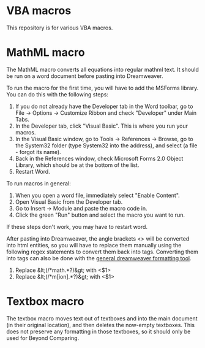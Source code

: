 # VBA macros

This repository is for various VBA macros.

# MathML macro
The MathML macro converts all equations into regular mathml text. It should be run on a word document before pasting into Dreamweaver.

To run the macro for the first time, you will have to add the MSForms library. You can do this with the following steps:
1. If you do not already have the Developer tab in the Word toolbar, go to File -> Options -> Customize Ribbon and check "Developer" under Main Tabs.
2. In the Developer tab, click "Visual Basic". This is where you run your macros.
3. In the Visual Basic window, go to Tools -> References -> Browse, go to the System32 folder (type System32 into the address), and select (a file - forgot its name).
4. Back in the References window, check Microsoft Forms 2.0 Object Library, which should be at the bottom of the list.
5. Restart Word.

To run macros in general:
1. When you open a word file, immediately select "Enable Content".
2. Open Visual Basic from the Developer tab.
3. Go to Insert -> Module and paste the macro code in.
4. Click the green "Run" button and select the macro you want to run.

If these steps don't work, you may have to restart word.

After pasting into Dreamweaver, the angle brackets <> will be converted into html entities, so you will have to replace them manually using the following regex statements to convert them back into tags. Converting them into tags can also be done with the [general dreamweaver formatting tool](https://commwebteam.github.io/gen_dw_format/basic_format.html).
1. Replace &amp;lt;(/&ast;math.&ast;?)&amp;gt; with &lt;$1&gt;
2. Replace &amp;lt;(/&ast;m[ion].&ast;?)&amp;gt; with &lt;$1&gt;

# Textbox macro
The textbox macro moves text out of textboxes and into the main document (in their original location), and then deletes the now-empty textboxes. This does not preserve any formatting in those textboxes, so it should only be used for Beyond Comparing.
